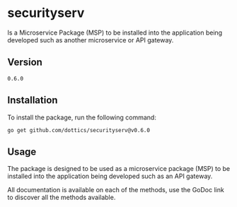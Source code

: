 # securityserv

Is a Microservice Package (MSP) to be installed into the application being
developed such as another microservice or API gateway.

## Version

    0.6.0

## Installation

To install the package, run the following command:

    go get github.com/dottics/securityserv@v0.6.0

## Usage

The package is designed to be used as a microservice package (MSP) to be
installed into the application being developed such as an API gateway.

All documentation is available on each of the methods, use the GoDoc link to
discover all the methods available.